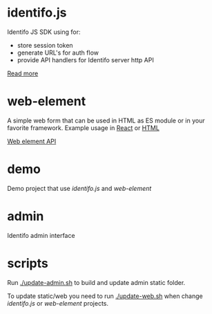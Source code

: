# identifo.js
Identifo JS SDK using for:
- store session token
- generate URL's for auth flow
- provide API handlers for Identifo server http API

[Read more](./identifo.js/README.md)

# web-element
A simple web form that can be used in HTML as ES module or in your favorite framework. Example usage in [React](./demo/src/register-identifo.ts) or [HTML](../static/web/index.html)

[Web element API](web-element/readme.md)

# demo
Demo project that use *identifo.js* and *web-element*

# admin
Identifo admin interface

# scripts
Run [./update-admin.sh](./update-admin.sh) to build and update admin static folder.

To update static/web you need to run [./update-web.sh](./update-web.sh) when change *identifo.js* or *web-element* projects.